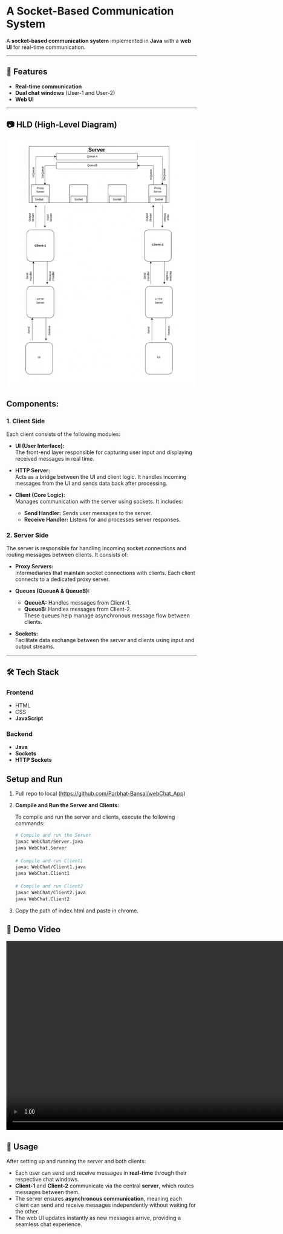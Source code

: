# A Socket-Based Communication System

A **socket-based communication system** implemented in **Java** with a **web UI** for real-time communication.

---

## 🚀 Features
- **Real-time communication**
- **Dual chat windows** (User-1 and User-2)
- **Web UI**

---

## 📷 HLD (High-Level Diagram)

![System Diagram](./assets/HighLevelDiagram.jpg)

## Components:

### 1. **Client Side**
Each client consists of the following modules:

- **UI (User Interface):**  
  The front-end layer responsible for capturing user input and displaying received messages in real time.

- **HTTP Server:**  
  Acts as a bridge between the UI and client logic. It handles incoming messages from the UI and sends data back after processing.

- **Client (Core Logic):**  
  Manages communication with the server using sockets. It includes:
  - **Send Handler:** Sends user messages to the server.
  - **Receive Handler:** Listens for and processes server responses.

### 2. **Server Side**
The server is responsible for handling incoming socket connections and routing messages between clients. It consists of:

- **Proxy Servers:**  
  Intermediaries that maintain socket connections with clients. Each client connects to a dedicated proxy server.

- **Queues (QueueA & QueueB):**  
  - **QueueA:** Handles messages from Client-1.
  - **QueueB:** Handles messages from Client-2.  
  These queues help manage asynchronous message flow between clients.

- **Sockets:**  
  Facilitate data exchange between the server and clients using input and output streams.

---

## 🛠 Tech Stack

### Frontend
- HTML  
- CSS  
- **JavaScript**

### Backend
- **Java**  
- **Sockets**  
- **HTTP Sockets**

## Setup and Run

1. Pull repo to local (https://github.com/Parbhat-Bansal/webChat_App)

2. **Compile and Run the Server and Clients:**

   To compile and run the server and clients, execute the following commands:

   ```bash
   # Compile and run the Server
   javac WebChat/Server.java 
   java WebChat.Server

   # Compile and run Client1
   javac WebChat/Client1.java 
   java WebChat.Client1

   # Compile and run Client2
   javac WebChat/Client2.java 
   java WebChat.Client2

3. Copy the path of index.html and paste in chrome.  


## 🎥 Demo Video

<video width="1000" controls>
  <source src="./assets/WebChat_Demo.mp4" type="video/mp4">
  Your browser does not support the video tag.
</video>





## 📄 Usage

After setting up and running the server and both clients:

- Each user can send and receive messages in **real-time** through their respective chat windows.
- **Client-1** and **Client-2** communicate via the central **server**, which routes messages between them.
- The server ensures **asynchronous communication**, meaning each client can send and receive messages independently without waiting for the other.
- The web UI updates instantly as new messages arrive, providing a seamless chat experience.
